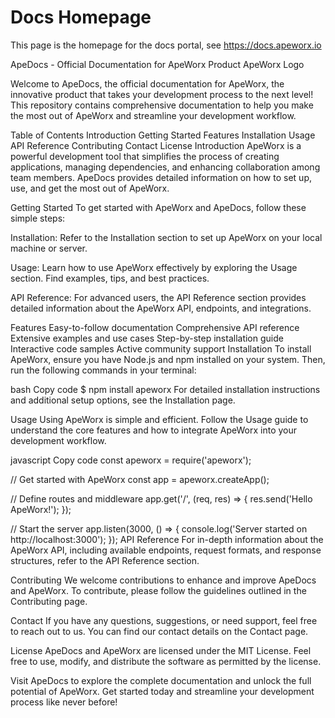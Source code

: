 # Docs Homepage

This page is the homepage for the docs portal, see https://docs.apeworx.io

ApeDocs - Official Documentation for ApeWorx Product
ApeWorx Logo

Welcome to ApeDocs, the official documentation for ApeWorx, the innovative product that takes your development process to the next level! This repository contains comprehensive documentation to help you make the most out of ApeWorx and streamline your development workflow.

Table of Contents
Introduction
Getting Started
Features
Installation
Usage
API Reference
Contributing
Contact
License
Introduction
ApeWorx is a powerful development tool that simplifies the process of creating applications, managing dependencies, and enhancing collaboration among team members. ApeDocs provides detailed information on how to set up, use, and get the most out of ApeWorx.

Getting Started
To get started with ApeWorx and ApeDocs, follow these simple steps:

Installation: Refer to the Installation section to set up ApeWorx on your local machine or server.

Usage: Learn how to use ApeWorx effectively by exploring the Usage section. Find examples, tips, and best practices.

API Reference: For advanced users, the API Reference section provides detailed information about the ApeWorx API, endpoints, and integrations.

Features
Easy-to-follow documentation
Comprehensive API reference
Extensive examples and use cases
Step-by-step installation guide
Interactive code samples
Active community support
Installation
To install ApeWorx, ensure you have Node.js and npm installed on your system. Then, run the following commands in your terminal:

bash
Copy code
$ npm install apeworx
For detailed installation instructions and additional setup options, see the Installation page.

Usage
Using ApeWorx is simple and efficient. Follow the Usage guide to understand the core features and how to integrate ApeWorx into your development workflow.

javascript
Copy code
const apeworx = require('apeworx');

// Get started with ApeWorx
const app = apeworx.createApp();

// Define routes and middleware
app.get('/', (req, res) => {
  res.send('Hello ApeWorx!');
});

// Start the server
app.listen(3000, () => {
  console.log('Server started on http://localhost:3000');
});
API Reference
For in-depth information about the ApeWorx API, including available endpoints, request formats, and response structures, refer to the API Reference section.

Contributing
We welcome contributions to enhance and improve ApeDocs and ApeWorx. To contribute, please follow the guidelines outlined in the Contributing page.

Contact
If you have any questions, suggestions, or need support, feel free to reach out to us. You can find our contact details on the Contact page.

License
ApeDocs and ApeWorx are licensed under the MIT License. Feel free to use, modify, and distribute the software as permitted by the license.

Visit ApeDocs to explore the complete documentation and unlock the full potential of ApeWorx. Get started today and streamline your development process like never before!
